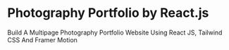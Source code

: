 # Photography Portfolio by React.js
Build A Multipage Photography Portfolio Website Using React JS, Tailwind CSS And Framer Motion
